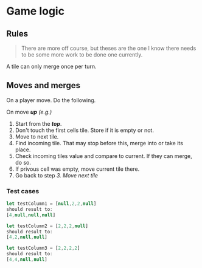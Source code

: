# Game logic

## Rules
> There are more off course, but theses are the one I know there needs to be some more work to be done one currently. 

A tile can only merge once per turn. 

## Moves and merges

On a player move. Do the following. 

On move ***up** (e.g.)*
1. Start from the ***top***.
2. Don't touch the first cells tile. Store if it is empty or not.
3. Move to next tile.
4. Find incoming tile. That may stop before this, merge into or take its place.
5. Check incoming tiles value and compare to current. If they can merge, do so. 
6. If privous cell was empty, move current tile there.
7. Go back to step *3. Move next tile*

### Test cases
``` javascript
let testColumn1 = [null,2,2,null]
should result to: 
[4,null,null,null]

let testColumn2 = [2,2,2,null]
should result to: 
[4,2,null,null]

let testColumn3 = [2,2,2,2]
should result to: 
[4,4,null,null]
```

